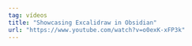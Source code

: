 ```yaml
---
tag: vídeos
title: "Showcasing Excalidraw in Obsidian"
url: "https://www.youtube.com/watch?v=o0exK-xFP3k"
---
```

